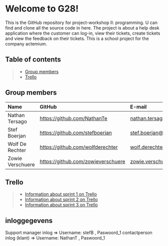 # Welcome to G28!

This is the GitHub repository for project-workshop II: programming. U can find and clone all the source code in here. 
The project is about a help desk application where the customer can log-in, view their tickets, create tickets and view the feedback on their tickets. This is a school project for the company actemium.

## Table of contents

> - [Group members](#Group-members)
> - [Trello](#trello)

## Group members

| Name    | GitHub                        | E-mail                               |
| :---     | :---                          | :---                                |
| Nathan Tersago | <https://github.com/NathanTe> | [nathan.tersago@student.hogent.be](mailto:natahan.tersago@student.hogent.be) |
| Stef Boerjan | <https://github.com/stefboerjan> | [stef.boerjan@student.hogent.be](mailto:stef.boerjan@student.hogent.be) |
| Wolf De Rechter| <https://github.com/wolfderechter> | [wolf.derechter@student.hogent.be](mailto:wolf.derechter@student.hogent.be) |
| Zowie Verschuere| <https://github.com/zowieverschuere> | [zowie.verschuere@student.hogent.be](mailto:zowie.verschuere@student.hogent.be) |



## Trello
> - [Information about sprint 1 on Trello](https://trello.com/b/xlBlOm6H/projectendotnetsprint1)
> - [Information about sprint 2 on Trello](https://trello.com/b/greJiV0y/projectendotnetsprint2)
> - [Information about sprint 3 on Trello](https://trello.com/b/svtLigG4/projectendotnetsprint3)

## inloggegevens
Support manager inlog => Username: stefB , Paswoord_1
contactperson inlog (klant) => Username: NathanT , Paswoord_1
